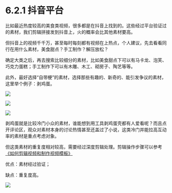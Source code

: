 # 6.2.1 抖音平台

比如最近热度较高的美食类视频，很多都是在抖音上找到的。这些经过平台验证过的素材，我们剪辑拼接发到抖音上，火的概率会比其他素材要高。

但抖音上的视频千千万，甚至每时每刻都有视频在上热点，个人建议，先去看看同行在用什么素材，美食甜点？手工制作？解压放松？

确定大类之后，再去搜索比较细分的素材，比如美食甜点下可以有马卡龙、泡芙、巧克力蛋糕；手工制作下可以有木雕、木工、砌房子、陶艺等等。

此外，最好选择“自带梗”的素材，选择那些有趣的、新奇的、能引发争议的素材，这里举个例子：剥鸡蛋。

![](img/744d897b6237e84daa63b4bf59367651.png)

![](img/930aff44215c0bd604ccf174c9de3b2f.png)

![](img/93000d94ee4fa72e5cc165e6ad35155d.png)

剥鸡蛋就是比较冷门小众的素材，谁能想到用工具剥鸡蛋壳都有人爱看呢？而且点开评论区，观众对素材本身的讨论热情甚至还盖过了小说，这类冷门并能拉高互动率的素材是重点考虑对象。

但这类素材的重复度相对较高，需要经过深度剪辑处理。剪辑操作步骤可以参考[《如何剪辑视频和制作视频模板》](https://shengcaiyoushu01.feishu.cn/docx/doxcnA72uVU4Aq4TYuApGrPLaxb)

优点：素材经过验证；

缺点：重复度高。

![](img/9d3721a184f849ddaeb11f4c1adf69cf.png)